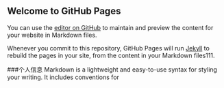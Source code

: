 ## Welcome to GitHub Pages

You can use the [editor on GitHub](https://github.com/junxiaoguang/txg.GitHub.io/edit/master/index.md) to maintain and preview the content for your website in Markdown files.

Whenever you commit to this repository, GitHub Pages will run [Jekyll](https://jekyllrb.com/) to rebuild the pages in your site, from the content in your Markdown files111.

###个人信息
Markdown is a lightweight and easy-to-use syntax for styling your writing. It includes conventions for
